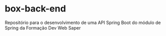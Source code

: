 # box-back-end

Repositório para o desenvolvimento de uma API Spring Boot do módulo de Spring da Formação Dev Web Saper
